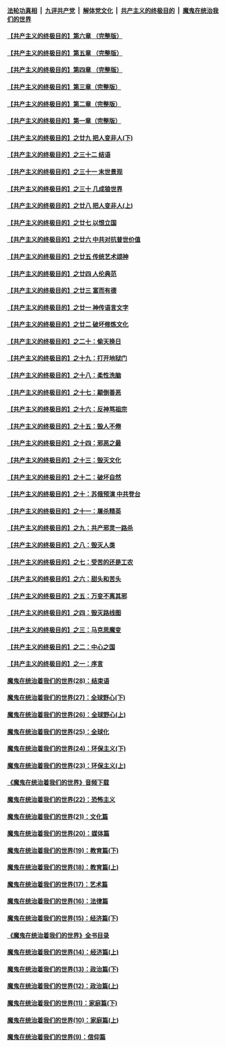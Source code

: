 

####  [法轮功真相](../../../../basic/blob/master/README.md?t=04192201) &nbsp;|&nbsp; [九评共产党](../../../../9ping.md/blob/master/README.md?t=04192201) &nbsp;|&nbsp; [解体党文化](../../../../jtdwh.md/blob/master/README.md?t=04192201)  &nbsp;|&nbsp; [共产主义的终极目的](../../../../gczydzjmd.md/blob/master/README.md?t=04192201) &nbsp;|&nbsp; [魔鬼在统治我们的世界](../../../../mgztzwmdsj.md/blob/master/README.md?t=04192201) 

#### [【共产主义的终极目的】第六章 （完整版）](../pages/nsc422/n11428913.md?t=04192201) 

#### [【共产主义的终极目的】第五章 （完整版）](../pages/nsc422/n11428912.md?t=04192201) 

#### [【共产主义的终极目的】第四章 （完整版）](../pages/nsc422/n11428907.md?t=04192201) 

#### [【共产主义的终极目的】第三章（完整版）](../pages/nsc422/n11428848.md?t=04192201) 

#### [【共产主义的终极目的】第二章（完整版）](../pages/nsc422/n11428831.md?t=04192201) 

#### [【共产主义的终极目的】第一章（完整版）](../pages/nsc422/n11417651.md?t=04192201) 

#### [【共产主义的终极目的】之廿九 把人变非人(下)](../pages/nsc422/n11344140.md?t=04192201) 

#### [【共产主义的终极目的】之三十二 结语](../pages/nsc422/n11360535.md?t=04192201) 

#### [【共产主义的终极目的】之三十一 末世景观](../pages/nsc422/n11351129.md?t=04192201) 

#### [【共产主义的终极目的】之三十 几成狼世界](../pages/nsc422/n11348280.md?t=04192201) 

#### [【共产主义的终极目的】之廿八 把人变非人(上)](../pages/nsc422/n11340492.md?t=04192201) 

#### [【共产主义的终极目的】之廿七 以恨立国](../pages/nsc422/n11336944.md?t=04192201) 

#### [【共产主义的终极目的】之廿六 中共对抗普世价值](../pages/nsc422/n11324785.md?t=04192201) 

#### [【共产主义的终极目的】之廿五 传统艺术颂神](../pages/nsc422/n11296396.md?t=04192201) 

#### [【共产主义的终极目的】之廿四 人伦典范](../pages/nsc422/n11296397.md?t=04192201) 

#### [【共产主义的终极目的】之廿三 富而有德](../pages/nsc422/n11283598.md?t=04192201) 

#### [【共产主义的终极目的】之廿一 神传语言文字](../pages/nsc422/n11263265.md?t=04192201) 

#### [【共产主义的终极目的】之廿二 破坏修炼文化](../pages/nsc422/n11245728.md?t=04192201) 

#### [【共产主义的终极目的】之二十：偷天换日](../pages/nsc422/n11238846.md?t=04192201) 

#### [【共产主义的终极目的】之十九：打开地狱门](../pages/nsc422/n11206376.md?t=04192201) 

#### [【共产主义的终极目的】之十八：柔性洗脑](../pages/nsc422/n11199994.md?t=04192201) 

#### [【共产主义的终极目的】之十七：颠倒善恶](../pages/nsc422/n11179782.md?t=04192201) 

#### [【共产主义的终极目的】之十六：反神骂祖宗](../pages/nsc422/n11166798.md?t=04192201) 

#### [【共产主义的终极目的】之十五：毁人不倦](../pages/nsc422/n11166792.md?t=04192201) 

#### [【共产主义的终极目的】之十四：邪恶之最](../pages/nsc422/n11150249.md?t=04192201) 

#### [【共产主义的终极目的】之十三：毁灭文化](../pages/nsc422/n11135227.md?t=04192201) 

#### [【共产主义的终极目的】之十二：破坏自然](../pages/nsc422/n11135214.md?t=04192201) 

#### [【共产主义的终极目的】之十：苏俄预演 中共登台](../pages/nsc422/n11118424.md?t=04192201) 

#### [【共产主义的终极目的】之十一：屠杀精英](../pages/nsc422/n11118442.md?t=04192201) 

#### [【共产主义的终极目的】之九：共产邪灵一路杀](../pages/nsc422/n11114139.md?t=04192201) 

#### [【共产主义的终极目的】之八：毁灭人类](../pages/nsc422/n11108503.md?t=04192201) 

#### [【共产主义的终极目的】之七：受苦的还是工农](../pages/nsc422/n11101809.md?t=04192201) 

#### [【共产主义的终极目的】之六：甜头和苦头](../pages/nsc422/n11096971.md?t=04192201) 

#### [【共产主义的终极目的】之五：万变不离其邪](../pages/nsc422/n11091285.md?t=04192201) 

#### [【共产主义的终极目的】之四：毁灭路线图](../pages/nsc422/n11086284.md?t=04192201) 

#### [【共产主义的终极目的】之三：马克思魔变](../pages/nsc422/n11061941.md?t=04192201) 

#### [【共产主义的终极目的】之二：中心之国](../pages/nsc422/n11047728.md?t=04192201) 

#### [【共产主义的终极目的】之一：序言](../pages/nsc422/n11086077.md?t=04192201) 

#### [魔鬼在统治着我们的世界(28)：结束语](../pages/nsc422/n10936246.md?t=04192201) 

#### [魔鬼在统治着我们的世界(27)：全球野心(下)](../pages/nsc422/n10928319.md?t=04192201) 

#### [魔鬼在统治着我们的世界(26)：全球野心(上)](../pages/nsc422/n10900318.md?t=04192201) 

#### [魔鬼在统治着我们的世界(25)：全球化](../pages/nsc422/n10788205.md?t=04192201) 

#### [魔鬼在统治着我们的世界(24)：环保主义(下)](../pages/nsc422/n10695307.md?t=04192201) 

#### [魔鬼在统治着我们的世界(23)：环保主义(上)](../pages/nsc422/n10688613.md?t=04192201) 

#### [《魔鬼在统治着我们的世界》音频下载](../pages/nsc422/n10635553.md?t=04192201) 

#### [魔鬼在统治着我们的世界(22)：恐怖主义](../pages/nsc422/n10614727.md?t=04192201) 

#### [魔鬼在统治着我们的世界(21)：文化篇](../pages/nsc422/n10597706.md?t=04192201) 

#### [魔鬼在统治着我们的世界(20)：媒体篇](../pages/nsc422/n10586579.md?t=04192201) 

#### [魔鬼在统治着我们的世界(19)：教育篇(下)](../pages/nsc422/n10564808.md?t=04192201) 

#### [魔鬼在统治着我们的世界(18)：教育篇(上)](../pages/nsc422/n10526970.md?t=04192201) 

#### [魔鬼在统治着我们的世界(17)：艺术篇](../pages/nsc422/n10499093.md?t=04192201) 

#### [魔鬼在统治着我们的世界(16)：法律篇](../pages/nsc422/n10485969.md?t=04192201) 

#### [魔鬼在统治着我们的世界(15)：经济篇(下)](../pages/nsc422/n10469975.md?t=04192201) 

#### [《魔鬼在统治着我们的世界》全书目录](../pages/nsc422/n10464261.md?t=04192201) 

#### [魔鬼在统治着我们的世界(14)：经济篇(上)](../pages/nsc422/n10457370.md?t=04192201) 

#### [魔鬼在统治着我们的世界(13)：政治篇(下)](../pages/nsc422/n10448270.md?t=04192201) 

#### [魔鬼在统治着我们的世界(12)：政治篇(上)](../pages/nsc422/n10444576.md?t=04192201) 

#### [魔鬼在统治着我们的世界(11)：家庭篇(下)](../pages/nsc422/n10440961.md?t=04192201) 

#### [魔鬼在统治着我们的世界(10)：家庭篇(上)](../pages/nsc422/n10435448.md?t=04192201) 

#### [魔鬼在统治着我们的世界(9)：信仰篇](../pages/nsc422/n10432159.md?t=04192201) 

